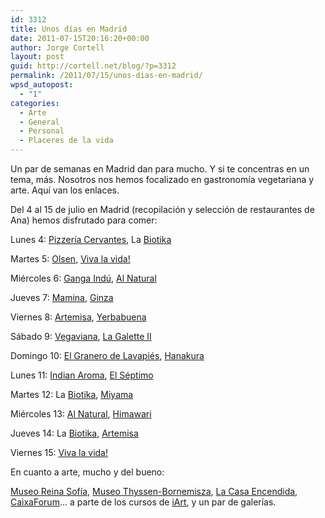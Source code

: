```yaml
---
id: 3312
title: Unos días en Madrid
date: 2011-07-15T20:16:20+00:00
author: Jorge Cortell
layout: post
guid: http://cortell.net/blog/?p=3312
permalink: /2011/07/15/unos-dias-en-madrid/
wpsd_autopost:
  - "1"
categories:
  - Arte
  - General
  - Personal
  - Placeres de la vida
---
```

Un par de semanas en Madrid dan para mucho. Y si te concentras en un tema, más. Nosotros nos hemos focalizado en gastronomía vegetariana y arte. Aquí van los enlaces.

Del 4 al 15 de julio en Madrid (recopilación y selección de restaurantes de Ana) hemos disfrutado para comer:

Lunes 4: <a title="Salir.com Pizzería Cervantes" href="http://madrid.salir.com/pizzeria_cervantes" target="_blank">Pizzería Cervantes</a>, La <a title="La Biotika" href="http://www.labiotika.es" target="_blank">Biotika</a>
  
Martes 5: <a title="Olsen Madrid" href="http://www.olsenmadrid.com" target="_blank">Olsen</a>, <a title="Salir.com Viva la vida!" href="http://madrid.salir.com/viva_la_vida" target="_blank">Viva la vida!</a>
  
Miércoles 6: <a title="Salir.com Ganga" href="http://madrid.salir.com/ganga-alameda_6" target="_blank">Ganga Indú</a>, <a title="Al Natural" href="http://www.alnatural.biz/" target="_blank">Al Natural</a>
  
Jueves 7: <a title="Guia Vegetarianos Mamina" href="http://www.restaurantesvegetarianos.es/component/option,com_sobi2/sobi2Task,sobi2Details/sobi2Id,155/Itemid,/" target="_blank">Mamina</a>, <a title="Salir.com Ginza" href="http://madrid.salir.com/kaiten_sushi_ginza-plaza_de_las_cortes_3" target="_blank">Ginza</a>
  
Viernes 8: <a title="Artemisa" href="http://www.restaurantesvegetarianosartemisa.com/" target="_blank">Artemisa</a>, <a title="Yerbabuena" href="http://www.yerbabuena.ws/" target="_blank">Yerbabuena</a>
  
Sábado 9: <a title="http://vegaviana.restaurantesok.com/" href="http://vegaviana.restaurantesok.com/" target="_blank">Vegaviana</a>, <a title="http://www.lagalette2.com/" href="http://www.lagalette2.com/" target="_blank">La Galette II</a>
  
Domingo 10: <a title="http://madrid.salir.com/el_granero_de_lavapies" href="http://madrid.salir.com/el_granero_de_lavapies" target="_blank">El Granero de Lavapiés</a>, <a title="http://www.hanakura.es/" href="http://www.hanakura.es/" target="_blank">Hanakura</a>
  
Lunes 11: <a title="http://www.restauranteindianaroma.es" href="http://www.restauranteindianaroma.es" target="_blank">Indian Aroma</a>, <a title="http://www.elseptimo.com/" href="http://www.elseptimo.com/" target="_blank">El Séptimo</a>
  
Martes 12: La <a title="La Biotika" href="http://www.labiotika.es" target="_blank">Biotika</a>, <a title="http://www.restaurantemiyama.com/restaurantes.html" href="http://www.restaurantemiyama.com/restaurantes.html" target="_blank">Miyama</a>
  
Miércoles 13: <a title="Al Natural" href="http://www.alnatural.biz/" target="_blank">Al Natural</a>, <a title="http://madrid.salir.com/sake_dining_himawari" href="http://madrid.salir.com/sake_dining_himawari" target="_blank">Himawari</a>
  
Jueves 14: La <a title="La Biotika" href="http://www.labiotika.es" target="_blank">Biotika</a>, <a title="Artemisa" href="http://www.restaurantesvegetarianosartemisa.com/" target="_blank">Artemisa</a>
  
Viernes 15: <a title="Salir.com Viva la vida!" href="http://madrid.salir.com/viva_la_vida" target="_blank">Viva la vida!</a>

En cuanto a arte, mucho y del bueno:

<a title="http://www.museoreinasofia.es/index.html" href="http://www.museoreinasofia.es/index.html" target="_blank">Museo Reina Sofía</a>, <a title="http://www.museothyssen.org/thyssen/home" href="http://www.museothyssen.org/thyssen/home" target="_blank">Museo Thyssen-Bornemisza</a>, <a title="http://www.lacasaencendida.es/" href="http://www.lacasaencendida.es/" target="_blank">La Casa Encendida</a>, <a title="http://obrasocial.lacaixa.es/nuestroscentros/caixaforummadrid/caixaforummadrid_es.html" href="http://obrasocial.lacaixa.es/nuestroscentros/caixaforummadrid/caixaforummadrid_es.html" target="_blank">CaixaForum</a>... a parte de los cursos de <a title="http://www.iart.es/iart/" href="http://www.iart.es/iart/" target="_blank">iArt</a>, y un par de galerías.